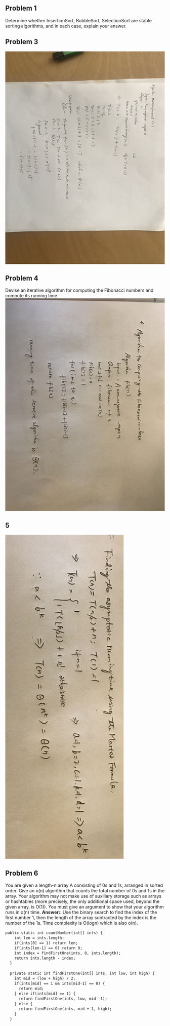 ## Problem 1
Determine whether InsertionSort, BubbleSort, SelectionSort are stable sorting algorithms, and in each case, explain your answer.

## Problem 3

 ![Anser of question 3](https://github.com/yuliangjin1985/mum-algorithm/blob/master/assignments/pics/IMG_4160.JPG)
## Problem 4
Devise an iterative algorithm for computing the Fibonacci numbers and compute its running time.
 ![Anser of question 3](https://github.com/yuliangjin1985/mum-algorithm/blob/master/assignments/pics/IMG_4165.JPG)


## 5
 ![Anser of question 3](https://github.com/yuliangjin1985/mum-algorithm/blob/master/assignments/pics/master_formula.jpg)

## Problem 6
You are given a length-n array A consisting of 0s and 1s, arranged in sorted order. Give an o(n) algorithm that counts the total number of 0s and 1s in the array. Your algorithm may not make use of auxiliary storage such as arrays or hashtables (more precisely, the only additional space used, beyond the given array, is O(1)). You must give an argument to show that your algorithm runs in o(n) time.
**Answer:**: Use the binary search to find the index of the first number 1, then the length of the array subtracted by the index is the number of the 1s. Time complexity is O(logn) which is also o(n).

    public static int countNumber(int[] ints) {
        int len = ints.length;
        if(ints[0] == 1) return len;
        if(ints[len-1] == 0) return 0;
        int index = findFirstOne(ints, 0, ints.length);
        return ints.length - index;
      }

      private static int findFirstOne(int[] ints, int low, int high) {
        int mid = (low + high) / 2;
        if(ints[mid] == 1 && ints[mid-1] == 0) {
          return mid;
        } else if(ints[mid] == 1) {
          return findFirstOne(ints, low, mid -1);
        } else {
          return findFirstOne(ints, mid + 1, high);
        }
      }
